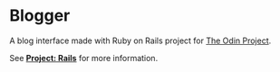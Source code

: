 # Blogger

A blog interface made with Ruby on Rails project for [The Odin Project](http://www.theodinproject.com/). 

See **[Project: Rails](http://www.theodinproject.com/web-development-101/ruby-on-rails)** for more information.
